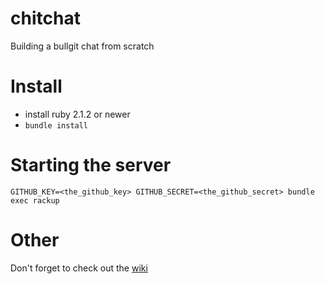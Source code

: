 # chitchat

Building a bullgit chat from scratch

# Install

- install ruby 2.1.2 or newer
- `bundle install`

# Starting the server

`GITHUB_KEY=<the_github_key> GITHUB_SECRET=<the_github_secret> bundle exec rackup`

# Other

Don't forget to check out the [wiki](wiki)
